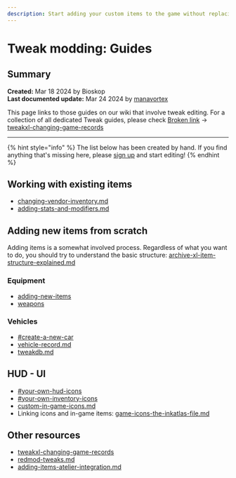 ```yaml
---
description: Start adding your custom items to the game without replacing
---
```


# Tweak modding: Guides

## Summary

**Created:** Mar 18 2024 by Bioskop\
**Last documented update:** Mar 24 2024 by [manavortex](https://app.gitbook.com/u/NfZBoxGegfUqB33J9HXuCs6PVaC3 "mention")

This page links to those guides on our wiki that involve tweak editing. For a collection of all dedicated Tweak guides, please check [Broken link](broken-reference "mention") -> [tweakxl-changing-game-records](../core-mods-explained/tweakxl/tweakxl-changing-game-records/ "mention")

***

{% hint style="info" %}
The list below has been created by hand. If you find anything that's missing here, please [sign up](../../the-wiki.md#how-to-edit) and start editing!
{% endhint %}

## Working with existing items

* [changing-vendor-inventory.md](../core-mods-explained/tweakxl/tweakxl-changing-game-records/changing-vendor-inventory.md "mention")
* [adding-stats-and-modifiers.md](../../modding-guides/items-equipment/editing-existing-items/adding-stats-and-modifiers.md "mention")

## Adding new items from scratch

Adding items is a somewhat involved process. Regardless of what you want to do, you should try to understand the basic structure: [archive-xl-item-structure-explained.md](../../modding-guides/items-equipment/adding-new-items/archive-xl-item-structure-explained.md "mention")

### Equipment

* [adding-new-items](../../modding-guides/items-equipment/adding-new-items/ "mention")
* [weapons](../../modding-guides/items-equipment/adding-new-items/weapons/ "mention")

### Vehicles

* [#create-a-new-car](tweak-modding-guides.md#create-a-new-car "mention")
* [vehicle-record.md](../references-lists-and-overviews/vehicles/vehicle-record.md "mention")
* [tweakdb.md](../references-lists-and-overviews/vehicles/tweakdb.md "mention")

## HUD - UI

* [#your-own-hud-icons](tweak-modding-guides.md#your-own-hud-icons "mention")
* [#your-own-inventory-icons](tweak-modding-guides.md#your-own-inventory-icons "mention")
* [custom-in-game-icons.md](../../modding-guides/custom-icons-and-ui/custom-in-game-icons.md "mention")
* Linking icons and in-game items: [game-icons-the-inkatlas-file.md](../files-and-what-they-do/game-icons-the-inkatlas-file.md "mention")

## Other resources

* [tweakxl-changing-game-records](../core-mods-explained/tweakxl/tweakxl-changing-game-records/ "mention")
* [redmod-tweaks.md](../modding-tools/redmod/redmod-tweaks.md "mention")
* [adding-items-atelier-integration.md](../../modding-guides/items-equipment/adding-new-items/adding-items-atelier-integration.md "mention")

